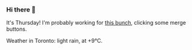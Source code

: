 ### Hi there :wave:

It's Thursday! I'm probably working for [this bunch](https://github.com/kohofinancial), clicking some merge buttons.

Weather in Toronto: light rain, at +9°C.
